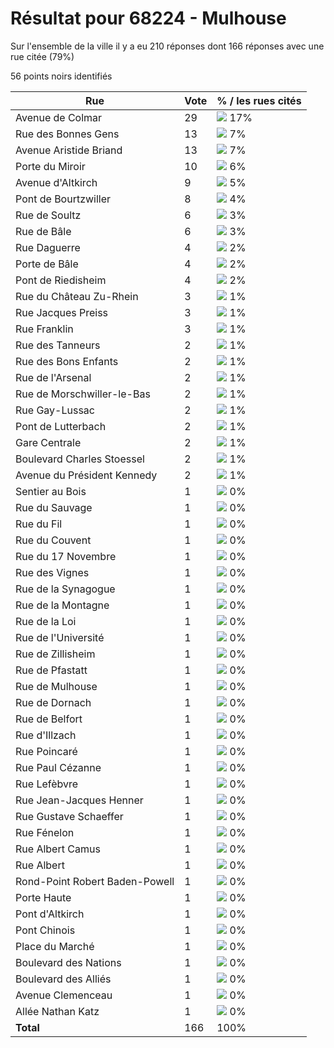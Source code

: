 # Résultat pour 68224 - Mulhouse

Sur l'ensemble de la ville il y a eu 210 réponses dont 166 réponses avec une rue citée (79%)

56 points noirs identifiés

| Rue | Vote | % / les rues cités|
|-----|------|-------------------|
| Avenue de Colmar | 29 | <img src="../../img/bar_17.gif" />&nbsp;17%|
| Rue des Bonnes Gens | 13 | <img src="../../img/bar_7.gif" />&nbsp;7%|
| Avenue Aristide Briand | 13 | <img src="../../img/bar_7.gif" />&nbsp;7%|
| Porte du Miroir | 10 | <img src="../../img/bar_6.gif" />&nbsp;6%|
| Avenue d'Altkirch | 9 | <img src="../../img/bar_5.gif" />&nbsp;5%|
| Pont de Bourtzwiller | 8 | <img src="../../img/bar_4.gif" />&nbsp;4%|
| Rue de Soultz | 6 | <img src="../../img/bar_3.gif" />&nbsp;3%|
| Rue de Bâle | 6 | <img src="../../img/bar_3.gif" />&nbsp;3%|
| Rue Daguerre | 4 | <img src="../../img/bar_2.gif" />&nbsp;2%|
| Porte de Bâle | 4 | <img src="../../img/bar_2.gif" />&nbsp;2%|
| Pont de Riedisheim | 4 | <img src="../../img/bar_2.gif" />&nbsp;2%|
| Rue du Château Zu-Rhein | 3 | <img src="../../img/bar_1.gif" />&nbsp;1%|
| Rue Jacques Preiss | 3 | <img src="../../img/bar_1.gif" />&nbsp;1%|
| Rue Franklin | 3 | <img src="../../img/bar_1.gif" />&nbsp;1%|
| Rue des Tanneurs | 2 | <img src="../../img/bar_1.gif" />&nbsp;1%|
| Rue des Bons Enfants | 2 | <img src="../../img/bar_1.gif" />&nbsp;1%|
| Rue de l'Arsenal | 2 | <img src="../../img/bar_1.gif" />&nbsp;1%|
| Rue de Morschwiller-le-Bas | 2 | <img src="../../img/bar_1.gif" />&nbsp;1%|
| Rue Gay-Lussac | 2 | <img src="../../img/bar_1.gif" />&nbsp;1%|
| Pont de Lutterbach | 2 | <img src="../../img/bar_1.gif" />&nbsp;1%|
| Gare Centrale | 2 | <img src="../../img/bar_1.gif" />&nbsp;1%|
| Boulevard Charles Stoessel | 2 | <img src="../../img/bar_1.gif" />&nbsp;1%|
| Avenue du Président Kennedy | 2 | <img src="../../img/bar_1.gif" />&nbsp;1%|
| Sentier au Bois | 1 | <img src="../../img/bar_0.gif" />&nbsp;0%|
| Rue du Sauvage | 1 | <img src="../../img/bar_0.gif" />&nbsp;0%|
| Rue du Fil | 1 | <img src="../../img/bar_0.gif" />&nbsp;0%|
| Rue du Couvent | 1 | <img src="../../img/bar_0.gif" />&nbsp;0%|
| Rue du 17 Novembre | 1 | <img src="../../img/bar_0.gif" />&nbsp;0%|
| Rue des Vignes | 1 | <img src="../../img/bar_0.gif" />&nbsp;0%|
| Rue de la Synagogue | 1 | <img src="../../img/bar_0.gif" />&nbsp;0%|
| Rue de la Montagne | 1 | <img src="../../img/bar_0.gif" />&nbsp;0%|
| Rue de la Loi | 1 | <img src="../../img/bar_0.gif" />&nbsp;0%|
| Rue de l'Université | 1 | <img src="../../img/bar_0.gif" />&nbsp;0%|
| Rue de Zillisheim | 1 | <img src="../../img/bar_0.gif" />&nbsp;0%|
| Rue de Pfastatt | 1 | <img src="../../img/bar_0.gif" />&nbsp;0%|
| Rue de Mulhouse | 1 | <img src="../../img/bar_0.gif" />&nbsp;0%|
| Rue de Dornach | 1 | <img src="../../img/bar_0.gif" />&nbsp;0%|
| Rue de Belfort | 1 | <img src="../../img/bar_0.gif" />&nbsp;0%|
| Rue d'Illzach | 1 | <img src="../../img/bar_0.gif" />&nbsp;0%|
| Rue Poincaré | 1 | <img src="../../img/bar_0.gif" />&nbsp;0%|
| Rue Paul Cézanne | 1 | <img src="../../img/bar_0.gif" />&nbsp;0%|
| Rue Lefèbvre | 1 | <img src="../../img/bar_0.gif" />&nbsp;0%|
| Rue Jean-Jacques Henner | 1 | <img src="../../img/bar_0.gif" />&nbsp;0%|
| Rue Gustave Schaeffer | 1 | <img src="../../img/bar_0.gif" />&nbsp;0%|
| Rue Fénelon | 1 | <img src="../../img/bar_0.gif" />&nbsp;0%|
| Rue Albert Camus | 1 | <img src="../../img/bar_0.gif" />&nbsp;0%|
| Rue Albert | 1 | <img src="../../img/bar_0.gif" />&nbsp;0%|
| Rond-Point Robert Baden-Powell | 1 | <img src="../../img/bar_0.gif" />&nbsp;0%|
| Porte Haute | 1 | <img src="../../img/bar_0.gif" />&nbsp;0%|
| Pont d'Altkirch | 1 | <img src="../../img/bar_0.gif" />&nbsp;0%|
| Pont Chinois | 1 | <img src="../../img/bar_0.gif" />&nbsp;0%|
| Place du Marché | 1 | <img src="../../img/bar_0.gif" />&nbsp;0%|
| Boulevard des Nations | 1 | <img src="../../img/bar_0.gif" />&nbsp;0%|
| Boulevard des Alliés | 1 | <img src="../../img/bar_0.gif" />&nbsp;0%|
| Avenue Clemenceau | 1 | <img src="../../img/bar_0.gif" />&nbsp;0%|
| Allée Nathan Katz | 1 | <img src="../../img/bar_0.gif" />&nbsp;0%|
| **Total** | 166 | 100%|
